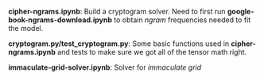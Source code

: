 **cipher-ngrams.ipynb**: Build a cryptogram solver. Need to first run **google-book-ngrams-download.ipynb** to obtain _ngram_ frequencies needed to fit the model.

**cryptogram.py/test_cryptogram.py**: Some basic functions used in **cipher-ngrams.ipynb** and tests to make sure we got all of the tensor math right.

**immaculate-grid-solver.ipynb**: Solver for _immaculate grid_
